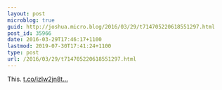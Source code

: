 ```yaml
---
layout: post
microblog: true
guid: http://joshua.micro.blog/2016/03/29/t714705220618551297.html
post_id: 35966
date: 2016-03-29T17:46:17+1100
lastmod: 2019-07-30T17:41:24+1100
type: post
url: /2016/03/29/t714705220618551297.html
---
```

This. [t.co/izIw2jn8t...](https://t.co/izIw2jn8tL)

